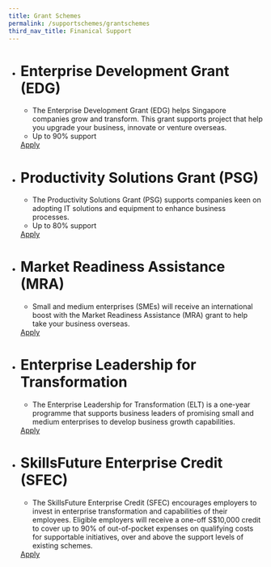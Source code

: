 ```yaml
---
title: Grant Schemes
permalink: /supportschemes/grantschemes
third_nav_title: Finanical Support
---
```


<div class="gobizfinapplyTable">
  <ul class="gobizfinapplyTable-firstTable">
    <li class="gobizfinapplyTable-firstTable_table">
      <h1 class="gobizfinapplyTable-firstTable_table__header">Enterprise Development Grant (EDG)</h1>
      <ul class="gobizfinapplyTable-firstTable_table__options">
        <li>The Enterprise Development Grant (EDG) helps Singapore companies grow and transform. This grant supports project that help you upgrade your business, innovate or venture overseas.</li>
        <li>Up to 90% support</li>
      </ul>
      <a href="https://go.gov.sg/edgrant"><div class="gobizfinapplyTable-firstTable_table__getstart">Apply</div></a>
    </li>
  </ul>
</div>

<div class="gobizfinapplyTable">
  <ul class="gobizfinapplyTable-firstTable">
    <li class="gobizfinapplyTable-firstTable_table">
      <h1 class="gobizfinapplyTable-firstTable_table__header">Productivity Solutions Grant (PSG)</h1>
      <ul class="gobizfinapplyTable-firstTable_table__options">
        <li>The Productivity Solutions Grant (PSG) supports companies keen on adopting IT solutions and equipment to enhance business processes.</li>
        <li>Up to 80% support</li>
      </ul>
      <a href="https://go.gov.sg/psgrant"><div class="gobizfinapplyTable-firstTable_table__getstart">Apply</div></a>
    </li>
  </ul>
</div>

<div class="gobizfinapplyTable">
  <ul class="gobizfinapplyTable-firstTable">
    <li class="gobizfinapplyTable-firstTable_table">
      <h1 class="gobizfinapplyTable-firstTable_table__header">Market Readiness Assistance (MRA)</h1>
      <ul class="gobizfinapplyTable-firstTable_table__options">
        <li>Small and medium enterprises (SMEs) will receive an international boost with the Market Readiness Assistance (MRA) grant to help take your business overseas.</li>
      </ul>
      <a href="https://go.gov.sg/mra"><div class="gobizfinapplyTable-firstTable_table__getstart">Apply</div></a>
    </li>
  </ul>
</div>

<div class="gobizfinapplyTable">
  <ul class="gobizfinapplyTable-firstTable">
    <li class="gobizfinapplyTable-firstTable_table">
      <h1 class="gobizfinapplyTable-firstTable_table__header">Enterprise Leadership for Transformation</h1>
      <ul class="gobizfinapplyTable-firstTable_table__options">
        <li>The Enterprise Leadership for Transformation (ELT) is a one-year programme that supports business leaders of promising small and medium enterprises to develop business growth capabilities.</li>
      </ul>
      <a href="https://go.gov.sg/elt"><div class="gobizfinapplyTable-firstTable_table__getstart">Apply</div></a>
    </li>
  </ul>
</div>

<div class="gobizfinapplyTable">
  <ul class="gobizfinapplyTable-firstTable">
    <li class="gobizfinapplyTable-firstTable_table">
      <h1 class="gobizfinapplyTable-firstTable_table__header">SkillsFuture Enterprise Credit (SFEC)</h1>
      <ul class="gobizfinapplyTable-firstTable_table__options">
        <li>The SkillsFuture Enterprise Credit (SFEC) encourages employers to invest in enterprise transformation and capabilities of their employees. Eligible employers will receive a one-off S$10,000 credit to cover up to 90% of out-of-pocket expenses on qualifying costs for supportable initiatives, over and above the support levels of existing schemes.</li>
      </ul>
      <a href="https://go.gov.sg/sfec"><div class="gobizfinapplyTable-firstTable_table__getstart">Apply</div></a>
    </li>
  </ul>
</div>
